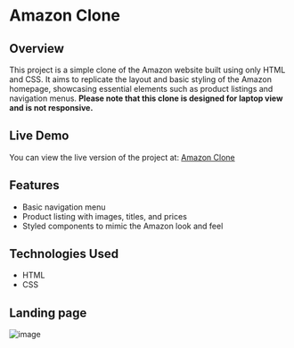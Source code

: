 # Amazon Clone

## Overview
This project is a simple clone of the Amazon website built using only HTML and CSS. It aims to replicate the layout and basic styling of the Amazon homepage, showcasing essential elements such as product listings and navigation menus. **Please note that this clone is designed for laptop view and is not responsive.**

## Live Demo
You can view the live version of the project at: [Amazon Clone](https://omkarzaware.github.io/amazon-clone/)

## Features
- Basic navigation menu
- Product listing with images, titles, and prices
- Styled components to mimic the Amazon look and feel

## Technologies Used
- HTML
- CSS

## Landing page
![image](https://github.com/user-attachments/assets/a1879665-7b29-41bf-8843-200ef16e47a0)

